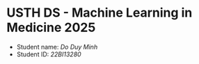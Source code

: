 USTH DS - Machine Learning in Medicine 2025
===============================================

- Student name: *Do Duy Minh*
- Student ID: *22BI13280*


